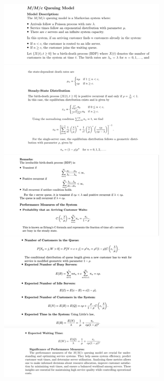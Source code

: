 <img src="images/mmc-1.png"/>
<img src="images/mmc-2.png"/>
<img src="images/mmc-3 copy.png"/>
<img src="images/mmc-4 copy.png"/>
<img src="images/mmc-5.png"/>

